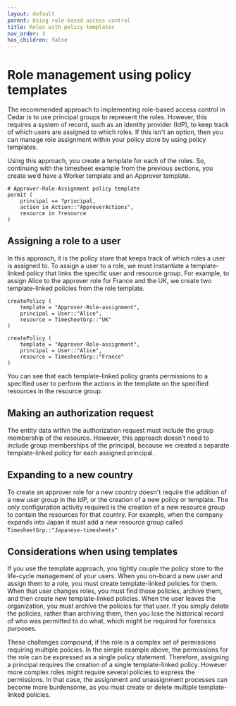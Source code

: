 ```yaml
---
layout: default
parent: Using role-based access control
title: Roles with policy templates
nav_order: 3
has_children: false
---
```


# Role management using policy templates 

The recommended approach to implementing role-based access control in Cedar is to use principal groups to represent the roles. However, this requires a system of record, such as an identity provider (IdP), to keep track of which users are assigned to which roles. If this isn't an option, then you can manage role assignment within your policy store by using policy templates.

Using this approach, you create a template for each of the roles. So, continuing with the timesheet example from the previous sections, you create we’d have a Worker template and an Approver template. 

```
# Approver-Role-Assignment policy template 
permit ( 
    principal == ?principal, 
    action in Action::"ApproverActions", 
    resource in ?resource 
)
```

## Assigning a role to a user

In this approach, it is the policy store that keeps track of which roles a user is assigned to. To assign a user to a role, we must instantiate a template-linked policy that links the specific user and resource group. For example, to assign Alice to the approver role for France and the UK, we create two template-linked policies from the role template.

```
createPolicy ( 
    template = "Approver-Role-assignment", 
    principal = User::"Alice", 
    resource = TimesheetGrp::"UK" 
)
```

```
createPolicy (
    template = "Approver-Role-assignment", 
    principal = User::"Alice", 
    resource = TimesheetGrp::"France" 
)
```

You can see that each template-linked policy grants permissions to a specified user to perform the actions in the template on the specified resources in the resource group.


## Making an authorization request

The entity data within the authorization request must include the group membership of the resource. However, this approach doesn’t need to include group memberships of the principal, because we created a separate template-linked policy for each assigned principal.


## Expanding to a new country

To create an approver role for a new country doesn't require the addition of a new user group in the IdP, or the creation of a new policy or template. The only configuration activity required is the creation of a new resource group to contain the resources for that country. For example, when the company expands into Japan it must add a new resource group called `TimesheetGrp::"Japanese-timesheets"`.

## Considerations when using templates

If you use the template approach, you tightly couple the policy store to the life-cycle management of your users. When you on-board a new user and assign them to a role, you must create template-linked policies for them. When that user changes roles, you must find those policies, archive them, and then create new template-linked policies. When the user leaves the organization, you must archive the policies for that user. If you simply delete the policies, rather than archiving them, then you lose the historical record of who was permitted to do what, which might be required for forensics purposes. 

These challenges compound, if the role is a complex set of permissions requiring multiple policies. In the simple example above, the permissions for the role can be expressed as a single policy statement. Therefore, assigning a principal requires the creation of a single template-linked policy. However more complex roles might require several policies to express the permissions. In that case, the assignment and unassignment processes can become more burdensome, as you must create or delete multiple template-linked policies.
